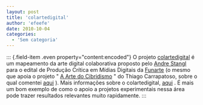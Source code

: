```yaml
---
layout: post
title: 'colartedigital'
author: 'efeefe'
date: 2010-10-04
categories:
  - 'Sem categoria'
---
```


::: {.field-item .even property="content:encoded"}
O projeto [colartedigital](http://www.colartedigital.art.br/?page_id=7) é um mapeamento da arte digital colaborativa proposto pelo [Andre Stangl](http://andrestangl.wordpress.com/) para o edital de Produção Crítica em Mídias Digitais da [Funarte](http://www.funarte.gov.br/) (o mesmo que apoia o projeto \" [A Arte do Cibridismo](http://culturadigital.br/artedocibridismo/) \" do Thiago Carrapatoso, sobre o qual comentei [aqui](http://culturadigital.br/redelabs/2010/08/a-arte-do-cibridismo/) ). Mais informações sobre o colartedigital, [aqui](http://www.colartedigital.art.br/?page_id=7) . É mais um bom exemplo de como o apoio a projetos experimentais nessa área pode trazer resultados relevantes muito rapidamente.
:::
